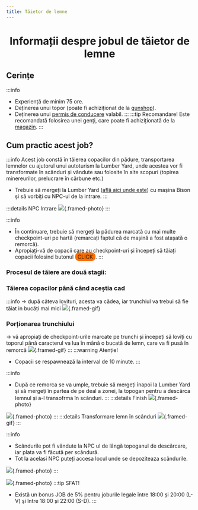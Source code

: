 ```yaml
---
title: Tăietor de lemne
---
```



# <span class="title-font"><center>Informații despre jobul de tăietor de lemne</center></span>

## <span class="header-font">Cerințe</span>

:::info
- Experiență de minim 75 ore.
- Deținerea unui topor (poate fi achiziționat de la [gunshop](/general/gunshop)).
- Deținerea unui [permis de conducere](/general/scoala) valabil.
:::
:::tip Recomandare!
Este recomandată folosirea unei genți, care poate fi achiziționată de la [magazin](/proprietati/magazine).
:::

## <span class="header-font">Cum practic acest job?</span>

:::info
Acest job constă în tăierea copacilor din pădure, transportarea lemnelor cu ajutorul unui autoturism la Lumber Yard, unde acestea vor fi transformate în scânduri și vândute sau folosite în alte scopuri (topirea minereurilor, prelucrare în cărbune etc.)

- Trebuie să mergeți la Lumber Yard ([află aici unde este](locatii)) cu mașina Bison și să vorbiți cu NPC-ul de la intrare.
:::

:::details NPC Intrare
![](https://i.imgur.com/NKpPLO8.png){.framed-photo}
:::

:::info
- În continuare, trebuie să mergeți la pădurea marcată cu mai multe checkpoint-uri pe hartă (remarcați faptul că de mașină a fost atașată o remorcă).
- Apropiați-vă de copacii care au checkpoint-uri și începeți să tăiați copacii folosind butonul <span style="padding: 3px 7px; border-radius: 10px; background-color: #ff6f00;">CLICK</span>.
:::

### <span class="title-font">Procesul de tăiere are două stagii:</span>

### <span class="header-font">Tăierea copacilor până când aceștia cad</span>
:::info
-> după câteva lovituri, acesta va cădea, iar trunchiul va trebui să fie tăiat in bucăți mai mici
![](https://i.imgur.com/CZM94vF.gif){.framed-gif}
### <span class="header-font">Porționarea trunchiului</span>
-> vă apropiați de checkpoint-urile marcate pe trunchi și începeți să loviți cu toporul până caracterul va lua în mână o bucată de lemn, care va fi pusă în remorcă
![](https://i.imgur.com/JyyIhRR.gif){.framed-gif}
:::
:::warning Atenție!
- Copacii se respawnează la interval de 10 minute.
:::

:::info
- După ce remorca se va umple, trebuie să mergeți înapoi la Lumber Yard și să mergeți în partea de pe deal a zonei, la topogan pentru a descărca lemnul și a-l transofrma în scânduri.
:::
:::details Finish
![](https://i.imgur.com/cd5Lrxk.png){.framed-photo}

![](https://i.imgur.com/KrOUHJT.png){.framed-photo}
:::
:::details Transformare lemn în scânduri
![](https://i.imgur.com/6c9zaze.gif){.framed-gif}
:::

:::info
- Scândurile pot fi vândute la NPC ul de lângă topoganul de descărcare, iar plata va fi făcută per scândură.
- Tot la acelasi NPC puteți accesa locul unde se depoziteaza scândurile.

![](https://i.imgur.com/6yZHQhE.png){.framed-photo}
:::

![](https://i.imgur.com/Q4Xr88c.png){.framed-photo}
:::tip SFAT!
- Există un bonus JOB de 5% pentru joburile legale între 18:00 și 20:00 (L-V) și între 18:00 și 22:00 (S-D).
:::